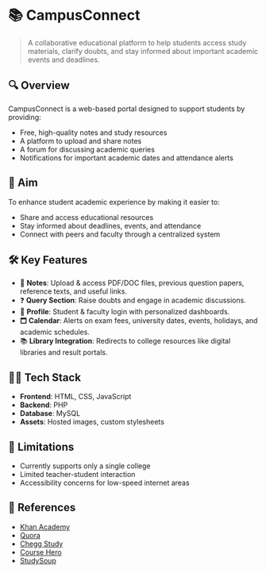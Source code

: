 # 📚 CampusConnect

> A collaborative educational platform to help students access study materials, clarify doubts, and stay informed about important academic events and deadlines.

## 🔍 Overview

CampusConnect is a web-based portal designed to support students by providing:

- Free, high-quality notes and study resources
- A platform to upload and share notes
- A forum for discussing academic queries
- Notifications for important academic dates and attendance alerts

## 🎯 Aim

To enhance student academic experience by making it easier to:

- Share and access educational resources
- Stay informed about deadlines, events, and attendance
- Connect with peers and faculty through a centralized system

## 🛠️ Key Features

- 📄 **Notes**: Upload & access PDF/DOC files, previous question papers, reference texts, and useful links.
- ❓ **Query Section**: Raise doubts and engage in academic discussions.
- 👤 **Profile**: Student & faculty login with personalized dashboards.
- 🗖️ **Calendar**: Alerts on exam fees, university dates, events, holidays, and academic schedules.
- 📚 **Library Integration**: Redirects to college resources like digital libraries and result portals.

## 🧑‍💻 Tech Stack

- **Frontend**: HTML, CSS, JavaScript  
- **Backend**: PHP  
- **Database**: MySQL  
- **Assets**: Hosted images, custom stylesheets

## 📌 Limitations

- Currently supports only a single college
- Limited teacher-student interaction
- Accessibility concerns for low-speed internet areas

## 🔗 References

- [Khan Academy](https://www.khanacademy.org)  
- [Quora](https://www.quora.com)  
- [Chegg Study](https://www.chegg.com/study)  
- [Course Hero](https://www.coursehero.com)  
- [StudySoup](https://studysoup.com)
